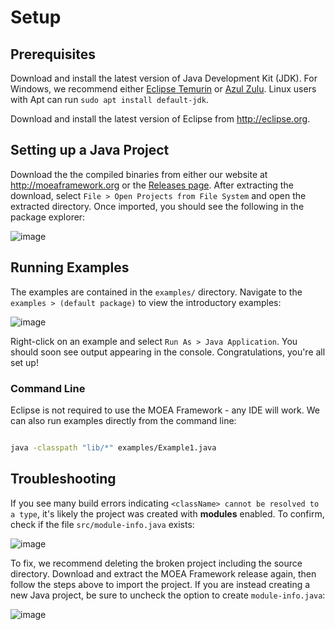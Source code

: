 # Setup

## Prerequisites

Download and install the latest version of Java Development Kit (JDK).  For Windows, we recommend either
[Eclipse Temurin](https://adoptium.net/) or [Azul Zulu](https://www.azul.com/downloads/?package=jdk).  Linux users
with Apt can run `sudo apt install default-jdk`.

Download and install the latest version of Eclipse from http://eclipse.org.

## Setting up a Java Project

Download the the compiled binaries from either our website at http://moeaframework.org or the
[Releases page](https://github.com/MOEAFramework/MOEAFramework/releases).  After extracting the download, select
`File > Open Projects from File System` and open the extracted directory.  Once imported, you should see
the following in the package explorer:

![image](https://user-images.githubusercontent.com/2496211/202720521-40e80ebd-9385-4988-9756-86521224c284.png)

## Running Examples

The examples are contained in the `examples/` directory.  Navigate to the `examples > (default package)`
to view the introductory examples:

![image](https://user-images.githubusercontent.com/2496211/202720905-163f3161-0a80-4e16-87bc-836f21143022.png)

Right-click on an example and select `Run As > Java Application`.  You should soon see output appearing in the
console.  Congratulations, you're all set up!

### Command Line

Eclipse is not required to use the MOEA Framework - any IDE will work.  We can also run examples directly from the
command line:

```bash

java -classpath "lib/*" examples/Example1.java
```

## Troubleshooting

If you see many build errors indicating `<className> cannot be resolved to a type`, it's likely the project
was created with **modules** enabled.  To confirm, check if the file `src/module-info.java` exists:

![image](https://github.com/MOEAFramework/MOEAFramework/assets/2496211/78d76409-b70a-4fa3-8a57-cc4df16df4c2)

To fix, we recommend deleting the broken project including the source directory.  Download and extract the
MOEA Framework release again, then follow the steps above to import the project.  If you are instead creating a new
Java project, be sure to uncheck the option to create `module-info.java`:

![image](https://github.com/MOEAFramework/MOEAFramework/assets/2496211/cab2283a-0dd4-4574-8720-d15f4c2657ab)
